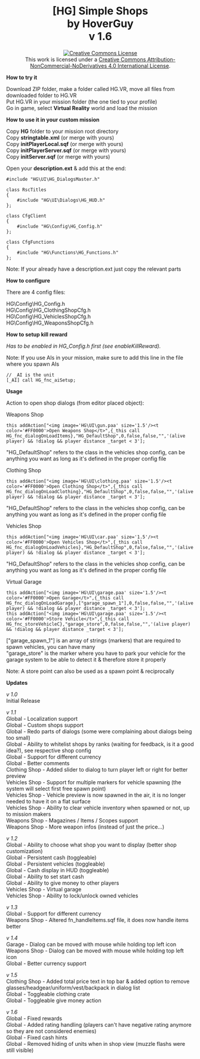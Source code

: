 <h1 align="center">[HG] Simple Shops<br/>by HoverGuy<br/>v 1.6</h1>

<p align="center"><a rel="license" href="http://creativecommons.org/licenses/by-nc-nd/4.0/"><img alt="Creative Commons License" style="border-width:0" src="https://i.creativecommons.org/l/by-nc-nd/4.0/88x31.png"/></a><br/>This work is licensed under a <a rel="license" href="http://creativecommons.org/licenses/by-nc-nd/4.0/">Creative Commons Attribution-NonCommercial-NoDerivatives 4.0 International License</a>.</p>

<b>How to try it</b>

Download ZIP folder, make a folder called HG.VR, move all files from downloaded folder to HG.VR<br/>
Put HG.VR in your mission folder (the one tied to your profile)<br/>
Go in game, select <b>Virtual Reality</b> world and load the mission

<b>How to use it in your custom mission</b>

Copy <b>HG</b> folder to your mission root directory<br/>
Copy <b>stringtable.xml</b> (or merge with yours)<br/>
Copy <b>initPlayerLocal.sqf</b> (or merge with yours)<br/>
Copy <b>initPlayerServer.sqf</b> (or merge with yours)<br/>
Copy <b>initServer.sqf</b> (or merge with yours)<br/>

Open your <b>description.ext</b> & add this at the end:

```
#include "HG\UI\HG_DialogsMaster.h"

class RscTitles
{
    #include "HG\UI\Dialogs\HG_HUD.h"
};

class CfgClient
{
    #include "HG\Config\HG_Config.h"
};

class CfgFunctions 
{
	#include "HG\Functions\HG_Functions.h"
};
```

Note: If your already have a description.ext just copy the relevant parts

<b>How to configure</b>

There are 4 config files:

HG\Config\HG_Config.h<br/>
HG\Config\HG_ClothingShopCfg.h<br/>
HG\Config\HG_VehiclesShopCfg.h<br/>
HG\Config\HG_WeaponsShopCfg.h

<b>How to setup kill reward</b>

<i>Has to be enabled in HG_Config.h first (see enableKillReward).</i>

Note: If you use AIs in your mission, make sure to add this line in the file where you spawn AIs<br/>

```
// _AI is the unit
[_AI] call HG_fnc_aiSetup;
```

<b>Usage</b>

Action to open shop dialogs (from editor placed object):

Weapons Shop
```
this addAction["<img image='HG\UI\gun.paa' size='1.5'/><t color='#FF0000'>Open Weapons Shop</t>",{_this call HG_fnc_dialogOnLoadItems},"HG_DefaultShop",0,false,false,"",'(alive player) && !dialog && player distance _target < 3'];
```
"HG_DefaultShop" refers to the class in the vehicles shop config, can be anything you want as long as it's defined in the proper config file

Clothing Shop
```
this addAction["<img image='HG\UI\clothing.paa' size='1.5'/><t color='#FF0000'>Open Clothing Shop</t>",{_this call HG_fnc_dialogOnLoadClothing},"HG_DefaultShop",0,false,false,"",'(alive player) && !dialog && player distance _target < 3'];
```
"HG_DefaultShop" refers to the class in the vehicles shop config, can be anything you want as long as it's defined in the proper config file

Vehicles Shop
```
this addAction["<img image='HG\UI\car.paa' size='1.5'/><t color='#FF0000'>Open Vehicles Shop</t>",{_this call HG_fnc_dialogOnLoadVehicles},"HG_DefaultShop",0,false,false,"",'(alive player) && !dialog && player distance _target < 3'];
```
"HG_DefaultShop" refers to the class in the vehicles shop config, can be anything you want as long as it's defined in the proper config file

Virtual Garage
```
this addAction["<img image='HG\UI\garage.paa' size='1.5'/><t color='#FF0000'>Open Garage</t>",{_this call HG_fnc_dialogOnLoadGarage},["garage_spawn_1"],0,false,false,"",'(alive player) && !dialog && player distance _target < 3'];
this addAction["<img image='HG\UI\garage.paa' size='1.5'/><t color='#FF0000'>Store Vehicle</t>",{_this call HG_fnc_storeVehicleC},"garage_store",0,false,false,"",'(alive player) && !dialog && player distance _target < 3'];
```
["garage_spawn_1"] is an array of strings (markers) that are required to spawn vehicles, you can have many<br/>
"garage_store" is the marker where you have to park your vehicle for the garage system to be able to detect it & therefore store it properly

Note: A store point can also be used as a spawn point & reciprocally

<b>Updates</b>

_v 1.0_<br/>
Initial Release

_v 1.1_<br/> 
Global - Localization support<br/>
Global - Custom shops support<br/>
Global - Redo parts of dialogs (some were complaining about dialogs being too small)<br/>
Global - Ability to whitelist shops by ranks (waiting for feedback, is it a good idea?), see respective shop config<br/>
Global - Support for different currency<br/>
Global - Better comments<br/>
Clothing Shop - Added slider to dialog to turn player left or right for better preview<br/>
Vehicles Shop - Support for multiple markers for vehicle spawning (the system will select first free spawn point)<br/>
Vehicles Shop - Vehicle preview is now spawned in the air, it is no longer needed to have it on a flat surface<br/>
Vehicles Shop - Ability to clear vehicle inventory when spawned or not, up to mission makers<br/>
Weapons Shop - Magazines / Items / Scopes support<br/>
Weapons Shop -  More weapon infos (instead of just the price...)
	
_v 1.2_<br/>
Global - Ability to choose what shop you want to display (better shop customization)<br/>
Global - Persistent cash (toggleable)<br/>
Global - Persistent vehicles (toggleable)<br/>
Global - Cash display in HUD  (toggleable)<br/>
Global - Ability to set start cash<br/>
Global - Ability to give money to other players<br/>
Vehicles Shop - Virtual garage<br/>
Vehicles Shop - Ability to lock/unlock owned vehicles
	
_v 1.3_<br/>
Global - Support for different currency<br/>
Weapons Shop - Altered fn_handleItems.sqf file, it does now handle items better

_v 1.4_<br/>
Garage - Dialog can be moved with mouse while holding top left icon<br/>
Weapons Shop - Dialog can be moved with mouse while holding top left icon<br/>
Global - Better currency support

_v 1.5_<br/>
Clothing Shop - Added total price text in top bar & added option to remove glasses/headgear/uniform/vest/backpack in dialog list<br/>
Global - Toggleable clothing crate<br/>
Global - Toggleable give money action<br/>

_v 1.6_<br/>
Global - Fixed rewards<br/>
Global - Added rating handling (players can't have negative rating anymore so they are not considered enemies)<br/>
Global - Fixed cash hints<br/>
Global - Removed hiding of units when in shop view (muzzle flashs were still visible)

